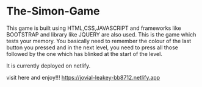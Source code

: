 # The-Simon-Game
This game is built using HTML,CSS,JAVASCRIPT and frameworks like BOOTSTRAP and library like JQUERY are also used.
This is the game which tests your memory. You basically need to remember the colour of the last button you pressed and in the next level, you need to press all those followed by the one which has blinked at the start of the level.

It is currently deployed on netlify.

visit here and enjoy!!!
https://jovial-leakey-bb8712.netlify.app
